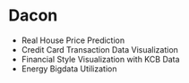 # Dacon

- Real House Price Prediction 
- Credit Card Transaction Data Visualization 
- Financial Style Visualization with KCB Data
- Energy Bigdata Utilization

